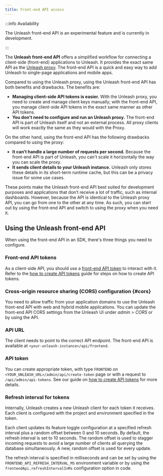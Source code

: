 ```yaml
---
title: Front-end API access
---
```


:::info Availability

The Unleash front-end API is an experimental feature and is currently in development.

<!-- TODO: link blog post with release notes -->

:::

The **Unleash front-end API** offers a simplified workflow for connecting a client-side (front-end) applications to Unleash. It provides the exact same API as the [Unleash proxy](../reference/unleash-proxy.md). The front-end API is a quick and easy way to add Unleash to single-page applications and mobile apps.

<!-- TODO: image illustrating connection -->

Compared to using the Unleash proxy, using the Unleash front-end API has both benefits and drawbacks. The benefits are:

- **Managing client-side API tokens is easier.** With the Unleash proxy, you need to create and manage client keys manually; with the front-end API, you manage client-side API tokens in the exact same manner as other API tokens.
- **You don't need to configure and run an Unleash proxy.** The front-end API is part of Unleash itself and not an external process. All proxy clients will work exactly the same as they would with the Proxy.

On the other hand, using the front-end API has the following drawbacks compared to using the proxy:

- **It can't handle a large number of requests per second.** Because the front-end API is part of Unleash, you can't scale it horizontally the way you can scale the proxy.
- **It sends client details to your Unleash instance.** Unleash only stores these details in its short-term runtime cache, but this can be a privacy issue for some use cases.

These points make the Unleash front-end API best suited for development purposes and applications that don’t receive a lot of traffic, such as internal dashboards. However, because the API is identical to the Unleash proxy API, you can go from one to the other at any time. As such, you can start out by using the front-end API and switch to using the proxy when you need it.

## Using the Unleash front-end API

When using the front-end API in an SDK, there's three things you need to configure.

### Front-end API tokens

As a client-side API, you should use a [front-end API token](../reference/api-tokens-and-client-keys.mdx#front-end-tokens) to interact with it. Refer to the [how to create API tokens](../user_guide/token.mdx) guide for steps on how to create API tokens.

### Cross-origin resource sharing (CORS) configuration {#cors}

You need to allow traffic from your application domains to use the Unleash front-end API with web and hybrid mobile applications. You can update the front-end API CORS settings from the Unleash UI under _admin \> CORS_ or by using the API.

### API URL

The client needs to point to the correct API endpoint. The front-end API is available at `<your-unleash-instance>/api/frontend`.

<!-- Point to the API docs when they're published -->

### API token

You can create appropriate token, with type `FRONTEND` on `<YOUR_UNLEASH_URL>/admin/api/create-token` page or with a request to `/api/admin/api-tokens`. See our guide on [how to create API tokens](../user_guide/token.mdx) for more details.

### Refresh interval for tokens

Internally, Unleash creates a new Unleash client for each token it receives. Each client is configured with the project and environment specified in the token.

Each client updates its feature toggle configuration at a specified refresh interval plus a random offset between 0 and 10 seconds. By default, the refresh interval is set to 10 seconds. The random offset is used to stagger incoming requests to avoid a large number of clients all querying the database simultaneously. A new, random offset is used for every update.

The refresh interval is specified in milliseconds and can be set by using the `FRONTEND_API_REFRESH_INTERVAL_MS` environment variable or by using the `frontendApi.refreshIntervalInMs` configuration option in code.
